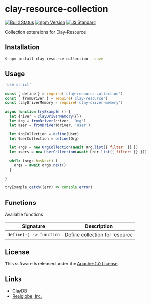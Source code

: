 clay-resource-collection
==========

<!---
This file is generated by ape-tmpl. Do not update manually.
--->

<!-- Badge Start -->
<a name="badges"></a>

[![Build Status][bd_travis_shield_url]][bd_travis_url]
[![npm Version][bd_npm_shield_url]][bd_npm_url]
[![JS Standard][bd_standard_shield_url]][bd_standard_url]

[bd_repo_url]: https://github.com/realglobe-Inc/clay-resource-collection
[bd_travis_url]: http://travis-ci.org/realglobe-Inc/clay-resource-collection
[bd_travis_shield_url]: http://img.shields.io/travis/realglobe-Inc/clay-resource-collection.svg?style=flat
[bd_travis_com_url]: http://travis-ci.com/realglobe-Inc/clay-resource-collection
[bd_travis_com_shield_url]: https://api.travis-ci.com/realglobe-Inc/clay-resource-collection.svg?token=
[bd_license_url]: https://github.com/realglobe-Inc/clay-resource-collection/blob/master/LICENSE
[bd_codeclimate_url]: http://codeclimate.com/github/realglobe-Inc/clay-resource-collection
[bd_codeclimate_shield_url]: http://img.shields.io/codeclimate/github/realglobe-Inc/clay-resource-collection.svg?style=flat
[bd_codeclimate_coverage_shield_url]: http://img.shields.io/codeclimate/coverage/github/realglobe-Inc/clay-resource-collection.svg?style=flat
[bd_gemnasium_url]: https://gemnasium.com/realglobe-Inc/clay-resource-collection
[bd_gemnasium_shield_url]: https://gemnasium.com/realglobe-Inc/clay-resource-collection.svg
[bd_npm_url]: http://www.npmjs.org/package/clay-resource-collection
[bd_npm_shield_url]: http://img.shields.io/npm/v/clay-resource-collection.svg?style=flat
[bd_standard_url]: http://standardjs.com/
[bd_standard_shield_url]: https://img.shields.io/badge/code%20style-standard-brightgreen.svg

<!-- Badge End -->


<!-- Description Start -->
<a name="description"></a>

Collection extensions for Clay-Resource

<!-- Description End -->


<!-- Overview Start -->
<a name="overview"></a>



<!-- Overview End -->


<!-- Sections Start -->
<a name="sections"></a>

<!-- Section from "doc/guides/01.Installation.md.hbs" Start -->

<a name="section-doc-guides-01-installation-md"></a>

Installation
-----

```bash
$ npm install clay-resource-collection --save
```


<!-- Section from "doc/guides/01.Installation.md.hbs" End -->

<!-- Section from "doc/guides/02.Usage.md.hbs" Start -->

<a name="section-doc-guides-02-usage-md"></a>

Usage
---------

```javascript
'use strict'

const { define } = require('clay-resource-collection')
const { fromDriver } = require('clay-resource')
const clayDriverMemory = require('clay-driver-memory')

async function tryExample () {
  let driver = clayDriverMemory({})
  let Org = fromDriver(driver, 'Org')
  let User = fromDriver(driver, 'User')

  let OrgCollection = define(User)
  let UserCollection = define(Org)

  let orgs = new OrgCollection(await Org.list({ filter: {} })
  let users = new UserCollection(await User.list({ filter: {} }))

  while (orgs.hasNext) {
    orgs = await orgs.next()
  }

}

tryExample.catch((err) => console.error)

```


<!-- Section from "doc/guides/02.Usage.md.hbs" End -->

<!-- Section from "doc/guides/03.Functions.md.hbs" Start -->

<a name="section-doc-guides-03-functions-md"></a>

Functions
---------

Available functions

| Signature | Description |
| ---- | ----------- |
| `define(-) -> function` | Define collection for resource |


<!-- Section from "doc/guides/03.Functions.md.hbs" End -->


<!-- Sections Start -->


<!-- LICENSE Start -->
<a name="license"></a>

License
-------
This software is released under the [Apache-2.0 License](https://github.com/realglobe-Inc/clay-resource-collection/blob/master/LICENSE).

<!-- LICENSE End -->


<!-- Links Start -->
<a name="links"></a>

Links
------

+ [ClayDB][clay_d_b_url]
+ [Realglobe, Inc.][realglobe,_inc__url]

[clay_d_b_url]: https://github.com/realglobe-Inc/claydb
[realglobe,_inc__url]: http://realglobe.jp

<!-- Links End -->
